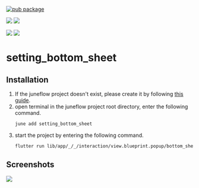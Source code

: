 [![pub package](https://img.shields.io/pub/v/setting_bottom_sheet.svg)](https://pub.dartlang.org/packages/setting_bottom_sheet)

[![](https://img.shields.io/badge/Module-Hub-007bff?style=for-the-badge&logo=flutter)](https://module.juneflow.org/)
[![](https://img.shields.io/badge/View-Hub-007bff?style=for-the-badge&logo=flutter)](https://view.juneflow.org/)

[![](https://img.shields.io/badge/DISCORD-JOIN%20SERVER-5663F7?style=for-the-badge&logo=discord&logoColor=white)](https://discord.gg/zXXHvAXCug)
[![](https://img.shields.io/badge/KakaoTalk-Join%20Room-FEE500?style=for-the-badge&logo=kakao)](https://open.kakao.com/o/gEwrffbg)
# setting_bottom_sheet

##  Installation
1. If the juneflow project doesn't exist, please create it by following [this guide](https://doc.juneflow.org/).
2. open terminal in the juneflow project root directory, enter the following command.
    ```bash
    june add setting_bottom_sheet
    ```
3. start the project by entering the following command.
    ```bash
    flutter run lib/app/_/_/interaction/view.blueprint.popup/bottom_sheet/setting_bottom_sheet/usage.dart -d chrome
    ```

## Screenshots
![](https://github.com/juneview-songdo/setting_bottom_sheet/assets/21379657/38a6de00-343e-4ff0-adeb-58c1eb9e3e02)

